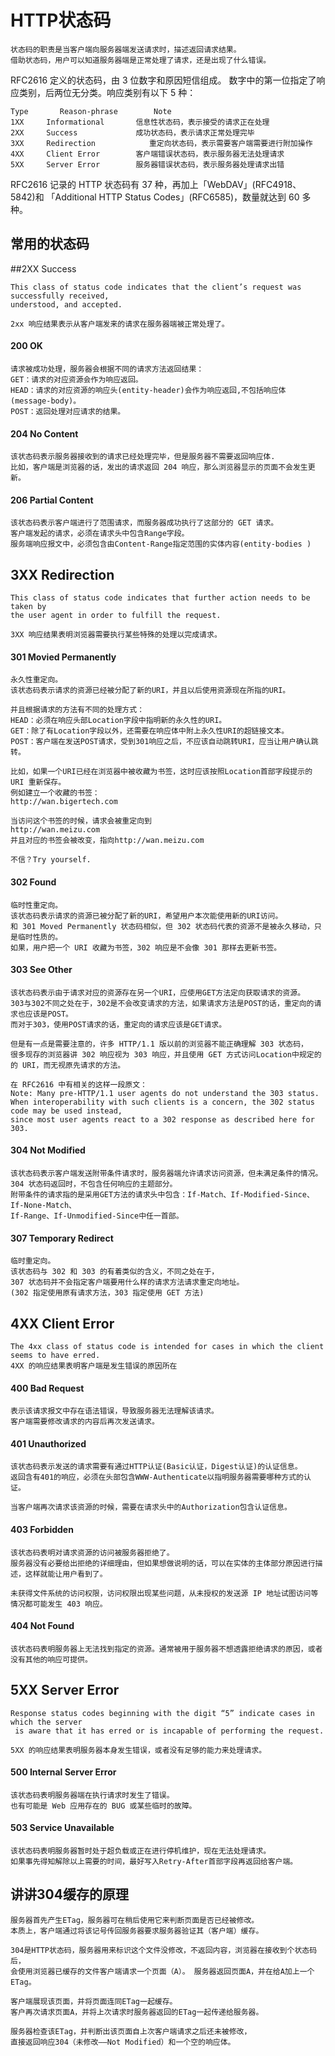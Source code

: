 # HTTP状态码


    状态码的职责是当客户端向服务器端发送请求时，描述返回请求结果。
    借助状态码，用户可以知道服务器端是正常处理了请求，还是出现了什么错误。

RFC2616 定义的状态码，由 3 位数字和原因短信组成。
数字中的第一位指定了响应类别，后两位无分类。响应类别有以下 5 种：
    
    Type	   Reason-phrase	    Note
    1XX	    Informational	    信息性状态码，表示接受的请求正在处理
    2XX	    Success	            成功状态码，表示请求正常处理完毕
    3XX	    Redirection	           重定向状态码，表示需要客户端需要进行附加操作
    4XX	    Client Error	    客户端错误状态码，表示服务器无法处理请求
    5XX	    Server Error	    服务器错误状态码，表示服务器处理请求出错
    
RFC2616 记录的 HTTP 状态码有 37 种，再加上「WebDAV」(RFC4918、5842)和
「Additional HTTP Status Codes」(RFC6585)，数量就达到 60 多种。

## 常用的状态码

##2XX Success

    This class of status code indicates that the client’s request was successfully received, 
    understood, and accepted.
    
    2xx 响应结果表示从客户端发来的请求在服务器端被正常处理了。

#### 200 OK

    请求被成功处理，服务器会根据不同的请求方法返回结果：
    GET：请求的对应资源会作为响应返回。
    HEAD：请求的对应资源的响应头(entity-header)会作为响应返回,不包括响应体(message-body)。
    POST：返回处理对应请求的结果。

#### 204 No Content

    该状态码表示服务器接收到的请求已经处理完毕，但是服务器不需要返回响应体.
    比如，客户端是浏览器的话，发出的请求返回 204 响应，那么浏览器显示的页面不会发生更新。

#### 206 Partial Content

    该状态码表示客户端进行了范围请求，而服务器成功执行了这部分的 GET 请求。
    客户端发起的请求，必须在请求头中包含Range字段。
    服务端响应报文中，必须包含由Content-Range指定范围的实体内容(entity-bodies )

## 3XX Redirection

    This class of status code indicates that further action needs to be taken by 
    the user agent in order to fulfill the request.
    
    3XX 响应结果表明浏览器需要执行某些特殊的处理以完成请求。

#### 301 Movied Permanently

    永久性重定向。
    该状态码表示请求的资源已经被分配了新的URI，并且以后使用资源现在所指的URI。
    
    并且根据请求的方法有不同的处理方式：
    HEAD：必须在响应头部Location字段中指明新的永久性的URI。
    GET：除了有Location字段以外，还需要在响应体中附上永久性URI的超链接文本。
    POST：客户端在发送POST请求，受到301响应之后，不应该自动跳转URI，应当让用户确认跳转。
    
    比如，如果一个URI已经在浏览器中被收藏为书签，这时应该按照Location首部字段提示的 URI 重新保存。
    例如建立一个收藏的书签：
    http://wan.bigertech.com
    
    当访问这个书签的时候，请求会被重定向到
    http://wan.meizu.com
    并且对应的书签会被改变，指向http://wan.meizu.com
    
    不信？Try yourself.

#### 302 Found

    临时性重定向。
    该状态码表示请求的资源已被分配了新的URI，希望用户本次能使用新的URI访问。
    和 301 Moved Permanently 状态码相似，但 302 状态码代表的资源不是被永久移动，只是临时性质的。
    如果，用户把一个 URI 收藏为书签，302 响应是不会像 301 那样去更新书签。

#### 303 See Other

    该状态码表示由于请求对应的资源存在另一个URI，应使用GET方法定向获取请求的资源。
    303与302不同之处在于，302是不会改变请求的方法，如果请求方法是POST的话，重定向的请求也应该是POST。
    而对于303，使用POST请求的话，重定向的请求应该是GET请求。
    
    但是有一点是需要注意的，许多 HTTP/1.1 版以前的浏览器不能正确理解 303 状态码，
    很多现存的浏览器讲 302 响应视为 303 响应，并且使用 GET 方式访问Location中规定的的 URI，而无视原先请求的方法。
    
    在 RFC2616 中有相关的这样一段原文：
    Note: Many pre-HTTP/1.1 user agents do not understand the 303 status. 
    When interoperability with such clients is a concern, the 302 status code may be used instead, 
    since most user agents react to a 302 response as described here for 303.

#### 304 Not Modified

    该状态码表示客户端发送附带条件请求时，服务器端允许请求访问资源，但未满足条件的情况。
    304 状态码返回时，不包含任何响应的主题部分。
    附带条件的请求指的是采用GET方法的请求头中包含：If-Match、If-Modified-Since、If-None-Match、
    If-Range、If-Unmodified-Since中任一首部。

#### 307 Temporary Redirect

    临时重定向。
    该状态码与 302 和 303 的有着类似的含义，不同之处在于，
    307 状态码并不会指定客户端要用什么样的请求方法请求重定向地址。
    (302 指定使用原有请求方法，303 指定使用 GET 方法)

## 4XX Client Error

    The 4xx class of status code is intended for cases in which the client seems to have erred.
    4XX 的响应结果表明客户端是发生错误的原因所在

#### 400 Bad Request
    
    表示该请求报文中存在语法错误，导致服务器无法理解该请求。
    客户端需要修改请求的内容后再次发送请求。

#### 401 Unauthorized

    该状态码表示发送的请求需要有通过HTTP认证(Basic认证，Digest认证)的认证信息。
    返回含有401的响应，必须在头部包含WWW-Authenticate以指明服务器需要哪种方式的认证。
    
    当客户端再次请求该资源的时候，需要在请求头中的Authorization包含认证信息。

#### 403 Forbidden

    该状态码表明对请求资源的访问被服务器拒绝了。
    服务器没有必要给出拒绝的详细理由，但如果想做说明的话，可以在实体的主体部分原因进行描述，这样就能让用户看到了。
    
    未获得文件系统的访问权限，访问权限出现某些问题，从未授权的发送源 IP 地址试图访问等情况都可能发生 403 响应。

#### 404 Not Found

    该状态码表明服务器上无法找到指定的资源。通常被用于服务器不想透露拒绝请求的原因，或者没有其他的响应可提供。

## 5XX Server Error

    Response status codes beginning with the digit “5” indicate cases in which the server
     is aware that it has erred or is incapable of performing the request.
    
    5XX 的响应结果表明服务器本身发生错误，或者没有足够的能力来处理请求。

#### 500 Internal Server Error

    该状态码表明服务器端在执行请求时发生了错误。
    也有可能是 Web 应用存在的 BUG 或某些临时的故障。

#### 503 Service Unavailable

    该状态码表明服务器暂时处于超负载或正在进行停机维护，现在无法处理请求。
    如果事先得知解除以上需要的时间，最好写入Retry-After首部字段再返回给客户端。

## 讲讲304缓存的原理

    服务器首先产生ETag，服务器可在稍后使用它来判断页面是否已经被修改。
    本质上，客户端通过将该记号传回服务器要求服务器验证其（客户端）缓存。
    
    304是HTTP状态码，服务器用来标识这个文件没修改，不返回内容，浏览器在接收到个状态码后，
    会使用浏览器已缓存的文件客户端请求一个页面（A）。 服务器返回页面A，并在给A加上一个ETag。
     
    客户端展现该页面，并将页面连同ETag一起缓存。 
    客户再次请求页面A，并将上次请求时服务器返回的ETag一起传递给服务器。 
    
    服务器检查该ETag，并判断出该页面自上次客户端请求之后还未被修改，
    直接返回响应304（未修改——Not Modified）和一个空的响应体。